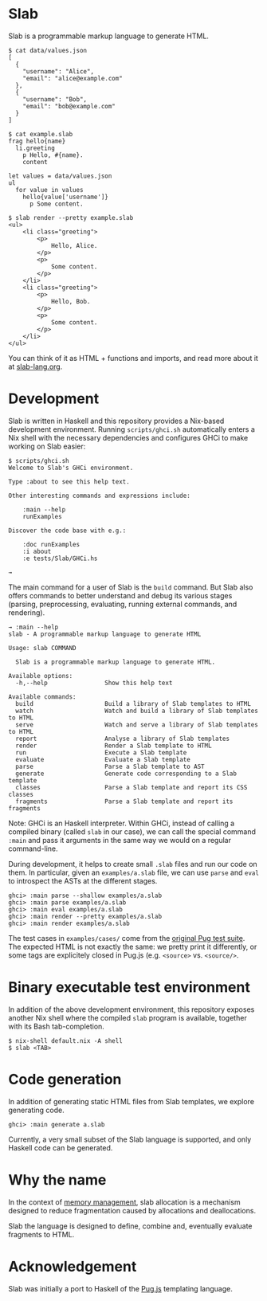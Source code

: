 # Slab

Slab is a programmable markup language to generate HTML.

```
$ cat data/values.json
[
  {
    "username": "Alice",
    "email": "alice@example.com"
  },
  {
    "username": "Bob",
    "email": "bob@example.com"
  }
]

$ cat example.slab
frag hello{name}
  li.greeting
    p Hello, #{name}.
    content

let values = data/values.json
ul
  for value in values
    hello{value['username']}
      p Some content.

$ slab render --pretty example.slab
<ul>
    <li class="greeting">
        <p>
            Hello, Alice.
        </p>
        <p>
            Some content.
        </p>
    </li>
    <li class="greeting">
        <p>
            Hello, Bob.
        </p>
        <p>
            Some content.
        </p>
    </li>
</ul>
```

You can think of it as HTML + functions and imports, and read more about it at
[slab-lang.org](https://slab-lang.org/).

# Development

Slab is written in Haskell and this repository provides a Nix-based development
environment. Running `scripts/ghci.sh` automatically enters a Nix shell with
the necessary dependencies and configures GHCi to make working on Slab easier:

```
$ scripts/ghci.sh
Welcome to Slab's GHCi environment.

Type :about to see this help text.

Other interesting commands and expressions include:

    :main --help
    runExamples

Discover the code base with e.g.:

    :doc runExamples
    :i about
    :e tests/Slab/GHCi.hs

→
```

The main command for a user of Slab is the `build` command. But Slab also
offers commands to better understand and debug its various stages (parsing,
preprocessing, evaluating, running external commands, and rendering).

```
→ :main --help
slab - A programmable markup language to generate HTML

Usage: slab COMMAND

  Slab is a programmable markup language to generate HTML.

Available options:
  -h,--help                Show this help text

Available commands:
  build                    Build a library of Slab templates to HTML
  watch                    Watch and build a library of Slab templates to HTML
  serve                    Watch and serve a library of Slab templates to HTML
  report                   Analyse a library of Slab templates
  render                   Render a Slab template to HTML
  run                      Execute a Slab template
  evaluate                 Evaluate a Slab template
  parse                    Parse a Slab template to AST
  generate                 Generate code corresponding to a Slab template
  classes                  Parse a Slab template and report its CSS classes
  fragments                Parse a Slab template and report its fragments
```

Note: GHCi is an Haskell interpreter. Within GHCi, instead of calling a
compiled binary (called `slab` in our case), we can call the special command
`:main` and pass it arguments in the same way we would on a regular
command-line.

During development, it helps to create small `.slab` files and run our code on
them. In particular, given an `examples/a.slab` file, we can use `parse` and
`eval` to introspect the ASTs at the different stages.

```
ghci> :main parse --shallow examples/a.slab
ghci> :main parse examples/a.slab
ghci> :main eval examples/a.slab
ghci> :main render --pretty examples/a.slab
ghci> :main render examples/a.slab
```

The test cases in `examples/cases/` come from the [original Pug test
suite](https://github.com/pugjs/pug/tree/master/packages/pug/test/cases). The
expected HTML is not exactly the same: we pretty print it differently, or some
tags are explicitely closed in Pug.js (e.g. `<source>` vs. `<source/>`.

# Binary executable test environment

In addition of the above development environment, this repository exposes
another Nix shell where the compiled `slab` program is available, together with
its Bash tab-completion.

```
$ nix-shell default.nix -A shell
$ slab <TAB>
```

# Code generation

In addition of generating static HTML files from Slab templates, we explore
generating code.

```
ghci> :main generate a.slab
```

Currently, a very small subset of the Slab language is supported, and only
Haskell code can be generated.

# Why the name

In the context of [memory
management](https://en.wikipedia.org/wiki/Slab_allocation), slab allocation is
a mechanism designed to reduce fragmentation caused by allocations and
deallocations.

Slab the language is designed to define, combine and, eventually evaluate
fragments to HTML.

# Acknowledgement

Slab was initially a port to Haskell of the [Pug.js](https://pugjs.org)
templating language.
